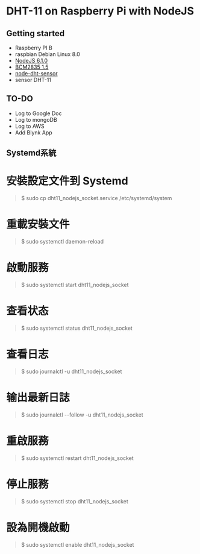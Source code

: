 # DHT-11 on Raspberry Pi with NodeJS

## Getting started

- Raspberry PI B
- raspbian Debian Linux 8.0
- [NodeJS 6.1.0](https://nodejs.org/dist/v6.1.0/node-v6.1.0-linux-armv6l.tar.xz)
- [BCM2835 1.5](http://www.airspayce.com/mikem/bcm2835/)
- [node-dht-sensor](https://github.com/momenso/node-dht-sensor)
- sensor DHT-11

## TO-DO

- Log to Google Doc
- Log to mongoDB
- Log to AWS
- Add Blynk App

## Systemd系統

# 安裝設定文件到 Systemd 

> $ sudo cp dht11_nodejs_socket.service /etc/systemd/system

# 重載安裝文件

> $ sudo systemctl daemon-reload

# 啟動服務

> $ sudo systemctl start dht11_nodejs_socket

# 查看状态

> $ sudo systemctl status dht11_nodejs_socket

# 查看日志

> $ sudo journalctl -u dht11_nodejs_socket

# 输出最新日誌

> $ sudo journalctl --follow -u dht11_nodejs_socket

# 重啟服務

> $ sudo systemctl restart dht11_nodejs_socket

# 停止服務

> $ sudo systemctl stop dht11_nodejs_socket

# 設為開機啟動

> $ sudo systemctl enable dht11_nodejs_socket
